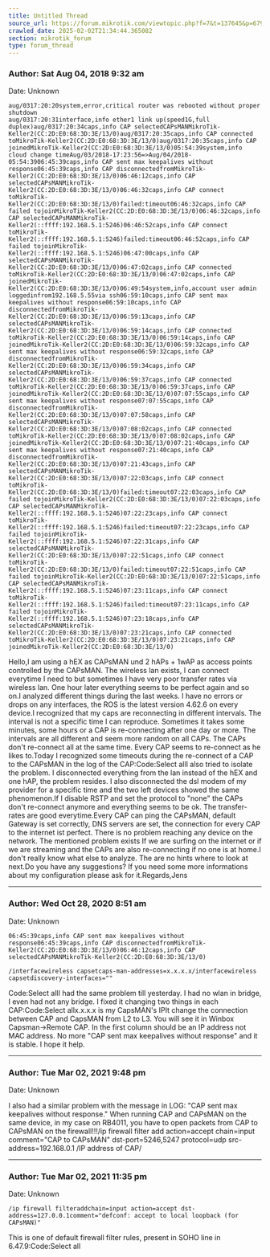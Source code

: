 ```yaml
---
title: Untitled Thread
source_url: https://forum.mikrotik.com/viewtopic.php?f=7&t=137645&p=679397#p679397
crawled_date: 2025-02-02T21:34:44.365082
section: mikrotik_forum
type: forum_thread
---
```


### Author: Sat Aug 04, 2018 9:32 am
Date: Unknown

```
aug/0317:20:20system,error,critical router was rebooted without proper shutdown 
aug/0317:20:31interface,info ether1 link up(speed1G,full duplex)aug/0317:20:34caps,info CAP selectedCAPsMANMikroTik-Keller2(CC:2D:E0:68:3D:3E/13/0)aug/0317:20:35caps,info CAP connected toMikroTik-Keller2(CC:2D:E0:68:3D:3E/13/0)aug/0317:20:35caps,info CAP joinedMikroTik-Keller2(CC:2D:E0:68:3D:3E/13/0)05:54:39system,info cloud change timeAug/03/2018-17:23:56=>Aug/04/2018-05:54:3906:45:39caps,info CAP sent max keepalives without response06:45:39caps,info CAP disconnectedfromMikroTik-Keller2(CC:2D:E0:68:3D:3E/13/0)06:46:12caps,info CAP selectedCAPsMANMikroTik-Keller2(CC:2D:E0:68:3D:3E/13/0)06:46:32caps,info CAP connect toMikroTik-Keller2(CC:2D:E0:68:3D:3E/13/0)failed:timeout06:46:32caps,info CAP failed tojoinMikroTik-Keller2(CC:2D:E0:68:3D:3E/13/0)06:46:32caps,info CAP selectedCAPsMANMikroTik-Keller2(::ffff:192.168.5.1:5246)06:46:52caps,info CAP connect toMikroTik-Keller2(::ffff:192.168.5.1:5246)failed:timeout06:46:52caps,info CAP failed tojoinMikroTik-Keller2(::ffff:192.168.5.1:5246)06:47:00caps,info CAP selectedCAPsMANMikroTik-Keller2(CC:2D:E0:68:3D:3E/13/0)06:47:02caps,info CAP connected toMikroTik-Keller2(CC:2D:E0:68:3D:3E/13/0)06:47:02caps,info CAP joinedMikroTik-Keller2(CC:2D:E0:68:3D:3E/13/0)06:49:54system,info,account user admin loggedinfrom192.168.5.55via ssh06:59:10caps,info CAP sent max keepalives without response06:59:10caps,info CAP disconnectedfromMikroTik-Keller2(CC:2D:E0:68:3D:3E/13/0)06:59:13caps,info CAP selectedCAPsMANMikroTik-Keller2(CC:2D:E0:68:3D:3E/13/0)06:59:14caps,info CAP connected toMikroTik-Keller2(CC:2D:E0:68:3D:3E/13/0)06:59:14caps,info CAP joinedMikroTik-Keller2(CC:2D:E0:68:3D:3E/13/0)06:59:32caps,info CAP sent max keepalives without response06:59:32caps,info CAP disconnectedfromMikroTik-Keller2(CC:2D:E0:68:3D:3E/13/0)06:59:34caps,info CAP selectedCAPsMANMikroTik-Keller2(CC:2D:E0:68:3D:3E/13/0)06:59:37caps,info CAP connected toMikroTik-Keller2(CC:2D:E0:68:3D:3E/13/0)06:59:37caps,info CAP joinedMikroTik-Keller2(CC:2D:E0:68:3D:3E/13/0)07:07:55caps,info CAP sent max keepalives without response07:07:55caps,info CAP disconnectedfromMikroTik-Keller2(CC:2D:E0:68:3D:3E/13/0)07:07:58caps,info CAP selectedCAPsMANMikroTik-Keller2(CC:2D:E0:68:3D:3E/13/0)07:08:02caps,info CAP connected toMikroTik-Keller2(CC:2D:E0:68:3D:3E/13/0)07:08:02caps,info CAP joinedMikroTik-Keller2(CC:2D:E0:68:3D:3E/13/0)07:21:40caps,info CAP sent max keepalives without response07:21:40caps,info CAP disconnectedfromMikroTik-Keller2(CC:2D:E0:68:3D:3E/13/0)07:21:43caps,info CAP selectedCAPsMANMikroTik-Keller2(CC:2D:E0:68:3D:3E/13/0)07:22:03caps,info CAP connect toMikroTik-Keller2(CC:2D:E0:68:3D:3E/13/0)failed:timeout07:22:03caps,info CAP failed tojoinMikroTik-Keller2(CC:2D:E0:68:3D:3E/13/0)07:22:03caps,info CAP selectedCAPsMANMikroTik-Keller2(::ffff:192.168.5.1:5246)07:22:23caps,info CAP connect toMikroTik-Keller2(::ffff:192.168.5.1:5246)failed:timeout07:22:23caps,info CAP failed tojoinMikroTik-Keller2(::ffff:192.168.5.1:5246)07:22:31caps,info CAP selectedCAPsMANMikroTik-Keller2(CC:2D:E0:68:3D:3E/13/0)07:22:51caps,info CAP connect toMikroTik-Keller2(CC:2D:E0:68:3D:3E/13/0)failed:timeout07:22:51caps,info CAP failed tojoinMikroTik-Keller2(CC:2D:E0:68:3D:3E/13/0)07:22:51caps,info CAP selectedCAPsMANMikroTik-Keller2(::ffff:192.168.5.1:5246)07:23:11caps,info CAP connect toMikroTik-Keller2(::ffff:192.168.5.1:5246)failed:timeout07:23:11caps,info CAP failed tojoinMikroTik-Keller2(::ffff:192.168.5.1:5246)07:23:18caps,info CAP selectedCAPsMANMikroTik-Keller2(CC:2D:E0:68:3D:3E/13/0)07:23:21caps,info CAP connected toMikroTik-Keller2(CC:2D:E0:68:3D:3E/13/0)07:23:21caps,info CAP joinedMikroTik-Keller2(CC:2D:E0:68:3D:3E/13/0)
```

Hello,I am using a hEX as CAPsMAN und 2 hAPs + 1wAP as access points controlled by the CAPsMAN. The wireless lan exists, I can connect everytime I need to but sometimes I have very poor transfer rates via wireless lan. One hour later everything seems to be perfect again and so on.I analyzed different things during the last weeks. I have no errors or drops on any interfaces, the ROS is the latest version 4.62.6 on every device.I recognized that my caps are reconnecting in different intervals. The interval is not a specific time I can reproduce. Sometimes it takes some minutes, some hours or a CAP is re-connecting after one day or more. The intervals are all different and seem more random on all CAPs. The CAPs don't re-connect all at the same time. Every CAP seems to re-connect as he likes to.Today I recognized some timeouts during the re-connect of a CAP to the CAPsMAN in the log of the CAP:Code:Select allI also tried to isolate the problem. I disconnected everything from the lan instead of the hEX and one hAP, the problem resides. I also disconnected the dsl modem of my provider for a specific time and the two left devices showed the same phenomenon.If I disable RSTP and set the protocol to "none" the CAPs don't re-connect anymore and everything seems to be ok. The transfer-rates are good everytime.Every CAP can ping the CAPsMAN, default Gateway is set correctly, DNS servers are set, the connection for every CAP to the internet ist perfect. There is no problem reaching any device on the network. The mentioned problem exists If we are surfing on the internet or if we are streaming and the CAPs are also re-connecting if no one is at home.I don't really know what else to analyze. The are no hints where to look at next.Do you have any suggestions? If you need some more informations about my configuration please ask for it.Regards,Jens


---
### Author: Wed Oct 28, 2020 8:51 am
Date: Unknown

```
06:45:39caps,info CAP sent max keepalives without response06:45:39caps,info CAP disconnectedfromMikroTik-Keller2(CC:2D:E0:68:3D:3E/13/0)06:46:12caps,info CAP selectedCAPsMANMikroTik-Keller2(CC:2D:E0:68:3D:3E/13/0)
```

```
/interfacewireless capsetcaps-man-addresses=x.x.x.x/interfacewireless capsetdiscovery-interfaces=""
```

Code:Select allI had the same problem till yesterday. I had no wlan in bridge, I even had not any bridge. I fixed it changing two things in each CAP:Code:Select allx.x.x.x is my CapsMAN's IPIt change the connection between CAP and CapsMAN from L2 to L3. You will see it in Winbox Capsman->Remote CAP. In the first column should be an IP address not MAC address. No more "CAP sent max keepalives without response" and it is stable. I hope it help.


---
### Author: Tue Mar 02, 2021 9:48 pm
Date: Unknown

I also had a similar problem with the message in LOG: "CAP sent max keepalives without response."  When running CAP and CAPsMAN on the same device, in my case on RB4011, you have to open packets from CAP to CAPsMAN on the firewall!!!/ip firewall filter add action=accept chain=input comment="CAP to CAPsMAN" dst-port=5246,5247 protocol=udp src-address=192.168.0.1 /IP address of CAP/


---
### Author: Tue Mar 02, 2021 11:35 pm
Date: Unknown

```
/ip firewall filteraddchain=input action=accept dst-address=127.0.0.1comment="defconf: accept to local loopback (for CAPsMAN)"
```

This is one of default firewall filter rules, present in SOHO line in 6.47.9:Code:Select all

